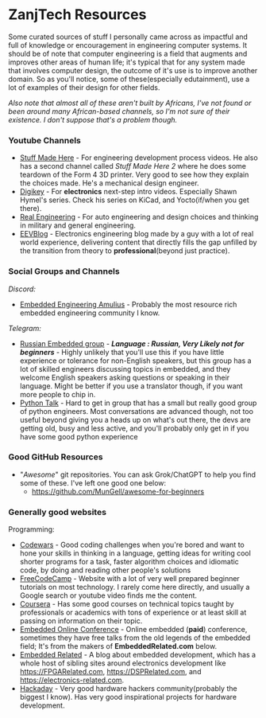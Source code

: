 # ZanjTech Resources

Some curated sources of stuff I personally came across as impactful and full of knowledge or encouragement in engineering computer systems. It should be of note that computer engineering is a field that augments and improves other areas of human life; it's typical that for any system made that involves computer design, the outcome of it's use is to improve another domain. So as you'll notice, some of these(especially edutainment), use a lot of examples of their design for other fields.

*Also note that almost all of these aren't built by Africans, I've not found or been around many African-based channels, so I'm not sure of their existence. I don't suppose that's a problem though.*

### Youtube Channels
- [Stuff Made Here](https://www.youtube.com/channel/UCj1VqrHhDte54oLgPG4xpuQ) - For engineering development process videos. He also has a second channel called *Stuff Made Here 2* where he does some teardown of the Form 4 3D printer. Very good to see how they explain the choices made. He's a mechanical design engineer.
- [Digikey](https://www.youtube.com/channel/UCclJCqMDAkyVGsm5oFOTXIQ) - For **electronics** next-step intro videos. Especially Shawn Hymel's series. Check his series on KiCad, and Yocto(if/when you get there).
- [Real Engineering](https://www.youtube.com/channel/UCR1IuLEqb6UEA_zQ81kwXfg) - For auto engineering and design choices and thinking in military and general engineering.
- [EEVBlog](https://www.youtube.com/@EEVblog) - Electronics engineering blog made by a guy with a lot of real world experience, delivering content that directly fills the gap unfilled by the transition from theory to **professional**(beyond just practice).

### Social Groups and Channels
*Discord:*
- [Embedded Engineering Amulius](https://discord.gg/embedded) - Probably the most resource rich embedded engineering community I know.

*Telegram:*
- [Russian Embedded group](t.me/proembedded) - ***Language : Russian, Very Likely not for beginners*** -  Highly unlikely that you'll use this if you have little experience or tolerance for non-English speakers, but this group has a lot of skilled engineers discussing topics in embedded, and they welcome English speakers asking questions or speaking in their language. Might be better if you use a translator though, if you want more people to chip in.
- [Python Talk](t.me/python_talk) - Hard to get in group that has a small but really good group of python engineers. Most conversations are advanced though, not too useful beyond giving you a heads up on what's out there, the devs are getting old, busy and less active, and you'll probably only get in if you have some good python experience
### Good GitHub Resources

- "*Awesome*" git repositories. You can ask Grok/ChatGPT to help you find some of these. I've left one good one below:
	- https://github.com/MunGell/awesome-for-beginners

### Generally good websites

Programming:
- [Codewars](codewars.com) - Good coding challenges when you're bored and want to hone your skills in thinking in a language, getting ideas for writing cool shorter programs for a task, faster algorithm choices and idiomatic code, by doing and reading other people's solutions
- [FreeCodeCamp](freecodecamp.org) - Website with a lot of very well prepared beginner tutorials on most technology. I rarely come here directly, and usually a Google search or youtube video finds me the content.
- [Coursera](coursera.org) - Has some good courses on technical topics taught by professionals or academics with tons of experience or at least skill at passing on information on their topic.
- [Embedded Online Conference](embeddedonlineconference.com) - Online embedded (**paid**) conference, sometimes they have free talks from the old legends of the embedded field; It's from the makers of **EmbeddedRelated.com** below.
- [Embedded Related](embeddedrelated.com) - A blog about embedded development, which has a whole host of sibling sites around electronics development like <https://FPGARelated.com>, <https://DSPRelated.com>, and <https://electronics-related.com>.
- [Hackaday](https://hackaday.io) - Very good hardware hackers community(probably the biggest I know). Has very good inspirational projects for hardware development.
